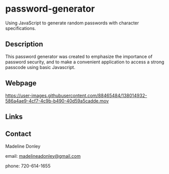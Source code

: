 # password-generator
Using JavaScript to generate random passwords with character specifications.

## Description
This password generator was created to emphasize the importance of password security, and to make a convenient application to access a strong passcode using basic Javascript.

## Webpage
https://user-images.githubusercontent.com/88465484/138014932-586a4ae9-4cf7-4c9b-b490-40d59a5cadde.mov

## Links

## Contact

Madeline Donley

email: madelineadonley@gmail.com

phone: 720-614-1655
